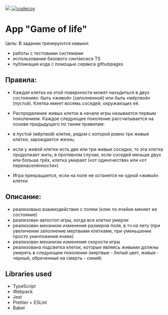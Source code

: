 ![](https://github.com/Sergei-Iurevich/game_of_life/actions/workflows/sanity-check.yml/badge.svg)
[![codecov](https://codecov.io/gh/Sergei-Iurevich/game_of_life/branch/dev/graph/badge.svg?token=KCZZBDZQD2)](https://codecov.io/gh/Sergei-Iurevich/weather)
# App "Game of life"

Цель: В задании тренируются навыки:

- работы с тестовыми системами
- использование базового синтаксиса TS
- публикация кода с помощью сервиса githubpages

## Правила:

- Каждая клетка на этой поверхности может находиться в двух состояниях: быть «живой» (заполненной) или быть «мёртвой»
  (пустой). Клетка имеет восемь соседей, окружающих её.
- Распределение живых клеток в начале игры называется первым поколением. Каждое следующее поколение рассчитывается на
  основе предыдущего по таким правилам:
- в пустой (мёртвой) клетке, рядом с которой ровно три живые клетки, зарождается жизнь;
- если у живой клетки есть две или три живые соседки, то эта клетка продолжает жить; в противном случае, если соседей меньше двух или больше трёх, клетка умирает («от одиночества» или «от перенаселённости»)

- Игра прекращается, если на поле не останется ни одной «живой» клетки

## Описание:

- реализовано взаимодействие с полем (клик по ячейке меняет ее состояние)
- реализован автостоп игры, когда все клетки умерли
- реализован механизм изменения размеров поля, в тч на лету (при увеличении заполнение мертвыми клетками, при уменьшении просто уничтожения ячеек)
- реализован механизм изменения скорости игры
- реализована подсветка клеток, которые являясь живыми должны умереть в следующем поколении (мертвые - белый цвет, живые - черный, обреченные на смерть - синий)

## Libraries used

- TypeScript
- Webpack
- Jest
- Prettier + ESLint
- Babel
